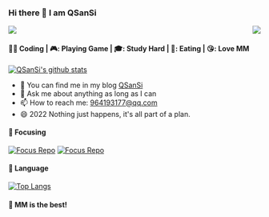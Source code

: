 ### Hi there 👋 I am QSanSi

<p><img src="https://count.getloli.com/get/@github.readme"></a><img src="https://weather-icon.journeyad.repl.co/@binzhou?v=1" align="right"></p>

####  👨‍💻  Coding  |  🎮:  Playing Game  |  🎓:  Study Hard  |  🍖:  Eating  |  😘:  Love MM

[![QSanSi's github stats](https://github-readme-stats.vercel.app/api?username=QSanSi&show_icons=true)](https://github-readme-stats-ruby-one.vercel.app)


- 👯 You can find me in my blog  [QSanSi](https://www.cnblogs.com/qsswxm/) 
- 💬 Ask me about anything as long as I can
- 📫 How to reach me: 964193177@qq.com
- 😄 2022 Nothing just happens, it's all part of a plan.


####  :rainbow:  Focusing

[![Focus Repo](https://github-readme-stats.vercel.app/api/pin/?username=QSanSi&repo=computerese-cross-references)](https://github.com/QSanSi/computerese-cross-references)
[![Focus Repo](https://github-readme-stats.vercel.app/api/pin/?username=QSanSi&repo=AlgoSolutions)](https://github.com/QSanSi/AlgoSolutions)


####  :hammer:  Language

[![Top Langs](https://github-readme-stats.vercel.app/api/top-langs/?username=QSanSi&hide=html,css)](https://github.com/QSanSi)

####  :sparkling_heart:  MM is the best!
